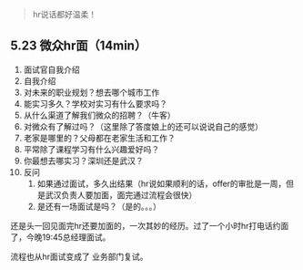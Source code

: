 > hr说话都好温柔！

## 5.23 微众hr面（14min）

1. 面试官自我介绍
2. 自我介绍
3. 对未来的职业规划？想去哪个城市工作
4. 能实习多久？学校对实习有什么要求吗？
5. 从什么渠道了解我们微众的招聘？（牛客）
6. 对微众有了解过吗？（这里除了答度娘上的还可以说说自己的感觉）
7. 老家是哪里的？父母都在老家生活和工作？
8. 平常除了课程学习有什么兴趣爱好吗？
9. 你最想去哪实习？深圳还是武汉？
10. 反问
    1. 如果通过面试，多久出结果（hr说如果顺利的话，offer的审批是一周，但是武汉负责人要加面，面完通过流程会很快）
    2. 是还有一场面试是吗？（是的。。。）

还是头一回见面完hr还要加面的，一次其妙的经历。过了一个小时hr打电话约面了，今晚19:45总经理面试。

流程也从hr面试变成了 业务部门复试。

